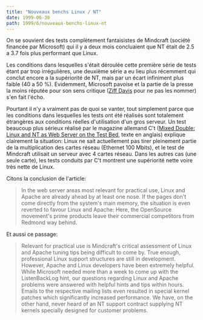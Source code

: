 ```yaml
---
title: "Nouveaux benchs Linux / NT"
date: 1999-06-30
path: 1999/6/nouveaux-benchs-linux-nt
---
```


<P>
On se souvient des tests complètement fantaisistes de Mindcraft (société
financée par Microsoft) qui il y a deux mois concluaient que
NT était de 2.5 a 3.7 fois plus performant que Linux.
</P>

<P>
Les conditions dans lesquelles s'était déroulée cette première série
de tests étant par trop irrégulières, une deuxième série a eu lieu
plus récemment qui conclut encore a la supériorité de NT, mais par un
écart infiniment plus faible (40 a 50 %). Evidemment, Microsoft pavoise
et la partie de la presse la moins réputée pour son sens critique (<A HREF="http://www.zdnet.fr/cgi-bin/a_actu.pl?File_ini=a_actu.zd&amp;ID=9889">Ziff
Davis</A> pour ne pas les nommer) s'en fait l'écho.
</P>

<P>
Pourtant il n'y a vraiment pas de quoi se vanter, tout simplement
parce que les conditions dans lesquelles les tests ont été réalisés
sont totalement étrangères aux conditions réelles d'utilisation d'un
gros serveur.  Un test beaucoup plus sérieux réalisé par le magazine
allemand C't (<A HREF="http://www.heise.de/ct/english//99/13/186-1/">Mixed
Double: Linux and NT as Web Server on the Test Bed</A>, texte en anglais)
explique clairement la situation: Linux ne sait actuellement pas tirer
pleinement partie de la multiplication des cartes réseau (Ethernet
100 Mbits), et le test de Mindcraft utilisait un serveur avec 4 cartes
réseau. Dans les autres cas (une seule carte), les tests conduits par
C't montrent une supériorité nette voire très nette de Linux.
</P>

<P>
Citons la conclusion de l'article:
</P>

<BLOCKQUOTE>
In the web server areas most relevant for practical use, Linux and Apache
are already ahead by at least one nose. If the pages don't come directly
from the system's main memory, the situation is even reverted to favour
Linux and Apache: Here, the OpenSource movement's prime products leave
their commercial competitors from Redmond way behind.
</BLOCKQUOTE>
<P>
Et aussi ce passage:
</P>

<BLOCKQUOTE>
Relevant for practical use is Mindcraft's critical assessment of Linux and
Apache tuning tips being difficult to come by. True enough, professional
Linux support structures are still in development. However, Apache and
Linux developers have been extremely helpful. While Microsoft needed
more than a week to come up with the ListenBackLog hint, our questions
regarding Linux and Apache problems were answered with helpful hints and
tips within hours.  Emails to the respective mailing lists even resulted
in special kernel patches which significantly increased performance. We
have, on the other hand, never heard of an NT support contract supplying
NT kernels specially designed for customer problems.
</BLOCKQUOTE>


